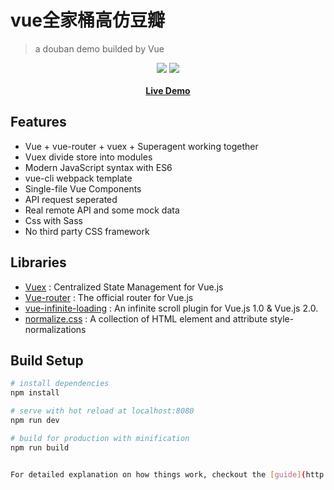 # vue全家桶高仿豆瓣



> a douban demo builded by Vue

<p align="center">
  <img src="http://on5kn0awz.bkt.clouddn.com/%E5%B1%8F%E5%B9%95%E5%BF%AB%E7%85%A7%202017-06-01%20%E4%B8%8A%E5%8D%8810.24.58.png">
  <img src="http://on5kn0awz.bkt.clouddn.com/%E5%B1%8F%E5%B9%95%E5%BF%AB%E7%85%A7%202017-06-01%20%E4%B8%8A%E5%8D%8810.25.07.png">
  <br></br>
  <strong><a href="https://cycbot.github.io/douban/">Live Demo</a></strong>
</p>



## Features

- Vue + vue-router + vuex + Superagent working together
- Vuex divide store into modules
- Modern JavaScript syntax with ES6
- vue-cli webpack template
- Single-file Vue Components
- API request seperated
- Real remote API and some mock data
- Css with Sass
- No third party CSS framework


## Libraries

- [Vuex](https://vuex.vuejs.org) : Centralized State Management for Vue.js
- [Vue-router](http://router.vuejs.org/) : The official router for Vue.js
- [vue-infinite-loading](https://github.com/PeachScript/vue-infinite-loading) : An infinite scroll plugin for Vue.js 1.0 & Vue.js 2.0.
- [normalize.css](https://github.com/necolas/normalize.css) :  A collection of HTML element and attribute style-normalizations


## Build Setup

``` bash
# install dependencies
npm install

# serve with hot reload at localhost:8080
npm run dev

# build for production with minification
npm run build


For detailed explanation on how things work, checkout the [guide](http://vuejs-templates.github.io/webpack/) and [docs for vue-loader](http://vuejs.github.io/vue-loader).
